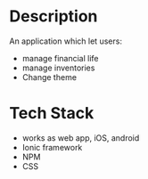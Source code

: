 
# Description

An application which let users:
  - manage financial life
  - manage inventories
  - Change theme


# Tech Stack
  - works as web app, iOS, android
  - Ionic framework
  - NPM
  - CSS

